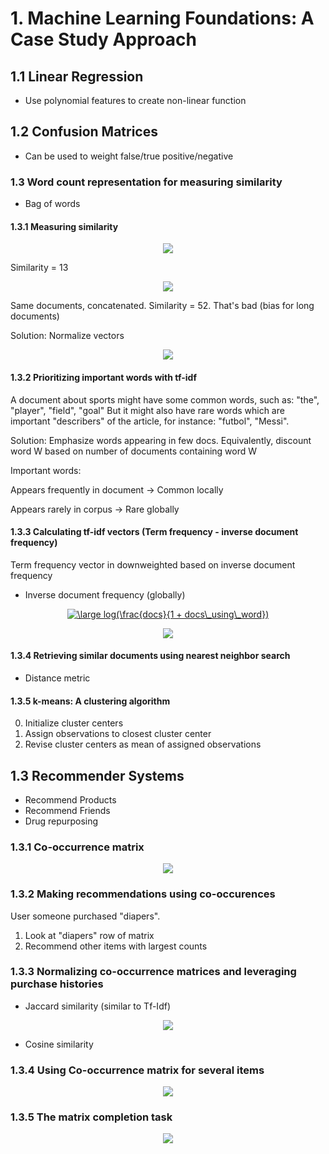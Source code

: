 # 1. Machine Learning Foundations: A Case Study Approach

## 1.1 Linear Regression

* Use polynomial features to create non-linear function

## 1.2 Confusion Matrices

* Can be used to weight false/true positive/negative

### 1.3 Word count representation for measuring similarity

* Bag of words

#### 1.3.1 Measuring similarity

<p align="center">
  <img src="https://i.imgur.com/mhdAUqH.png" />
</p>

Similarity = 13

<p align="center">
  <img src="https://i.imgur.com/F1mquSL.png" />
</p>

Same documents, concatenated. Similarity = 52. That's bad (bias for long documents)

Solution: Normalize vectors

<p align="center">
  <img src="https://i.imgur.com/KBarfgg.png" />
</p>

#### 1.3.2 Prioritizing important words with tf-idf

A document about sports might have some common words, such as: "the", "player", "field", "goal"
But it might also have rare words which are important "describers" of the article, for instance: "futbol", "Messi".

Solution: Emphasize words appearing in few docs. Equivalently, discount word W based on number of documents containing word W

Important words:

Appears frequently in document -> Common locally

Appears rarely in corpus -> Rare globally

#### 1.3.3 Calculating tf-idf vectors (Term frequency - inverse document frequency)

Term frequency vector in downweighted based on inverse document frequency

* Inverse document frequency (globally)

<p align="center">
<a href="https://www.codecogs.com/eqnedit.php?latex=\dpi{150}&space;\large&space;log(\frac{docs}{1&space;&plus;&space;docs\_using\_word})" target="_blank"><img src="https://latex.codecogs.com/gif.latex?\dpi{150}&space;\large&space;log(\frac{docs}{1&space;&plus;&space;docs\_using\_word})" title="\large log(\frac{docs}{1 + docs\_using\_word})" /></a>
</p>

<p align="center">
  <img src="https://i.imgur.com/AOP3T8C.png" />
</p>

#### 1.3.4 Retrieving similar documents using nearest neighbor search

* Distance metric

#### 1.3.5 k-means: A clustering algorithm

0. Initialize cluster centers
1. Assign observations to closest cluster center
2. Revise cluster centers as mean of assigned observations

## 1.3 Recommender Systems

* Recommend Products
* Recommend Friends
* Drug repurposing

### 1.3.1 Co-occurrence matrix

<p align="center">
  <img src="https://i.imgur.com/uooUkyY.png" />
</p>

### 1.3.2 Making recommendations using co-occurences 

User someone purchased "diapers".

1. Look at "diapers" row of matrix
2. Recommend other items with largest counts

### 1.3.3 Normalizing co-occurrence matrices and leveraging purchase histories

* Jaccard similarity (similar to Tf-Idf)

<p align="center">
  <img src="https://i.imgur.com/RaDIBTz.png" />
</p>

* Cosine similarity

### 1.3.4 Using Co-occurrence matrix for several items

<p align="center">
  <img src="https://i.imgur.com/j4BNvzO.png" />
</p>

### 1.3.5 The matrix completion task

<p align="center">
  <img src="https://i.imgur.com/jHayZss.png" />
</p>

